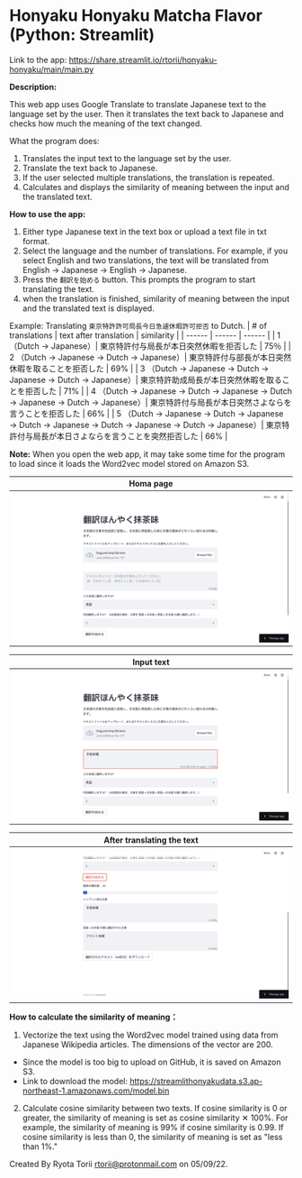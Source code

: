 # Honyaku Honyaku Matcha Flavor (Python: Streamlit)

Link to the app: https://share.streamlit.io/rtorii/honyaku-honyaku/main/main.py

**Description:**

This web app uses Google Translate to translate Japanese text to the language set by the user. Then it translates the text back to Japanese and checks how much the meaning of the text changed.

What the program does:
1. Translates the input text to the language set by the user.
2. Translate the text back to Japanese.
3. If the user selected multiple translations, the translation is repeated.
4. Calculates and displays the similarity of meaning between the input and the translated text.

**How to use the app:**

1. Either type Japanese text in the text box or  upload a text file in txt format.
2. Select the language and the number of translations. For example, if you select English and two translations, the text will be translated from English → Japanese → English → Japanese. 
4. Press the `翻訳を始める` button. This prompts the program to start translating the text.
5. when the translation is finished, similarity of meaning between the input and the translated text is displayed.

Example: Translating `東京特許許可局長今日急遽休暇許可拒否` to Dutch.
| # of translations | text after translation | similarity | 
| ------ | ------ | ------ | 
| 1（Dutch → Japanese）| 東京特許付与局長が本日突然休暇を拒否した | 75％ |
| 2 （Dutch → Japanese → Dutch → Japanese）| 東京特許付与部長が本日突然休暇を取ることを拒否した | 69% |
| 3 （Dutch → Japanese → Dutch → Japanese → Dutch → Japanese）| 東京特許助成局長が本日突然休暇を取ることを拒否した | 71% |
| 4 （Dutch → Japanese → Dutch → Japanese → Dutch → Japanese → Dutch → Japanese）| 東京特許付与局長が本日突然さよならを言うことを拒否した | 66% |
| 5 （Dutch → Japanese → Dutch → Japanese → Dutch → Japanese → Dutch → Japanese → Dutch → Japanese）| 東京特許付与局長が本日さよならを言うことを突然拒否した | 66% |



**Note:**
When you open the web app, it may take some time for the program to load since it loads the Word2vec model stored on Amazon S3.

| Homa page |  
| ------ | 
| ![](img/1.png) |  


| Input text |  
| ------ | 
| ![](img/2.png) |  

| After translating the text |  
| ------ | 
| ![](img/3.png) | 

**How to calculate the similarity of meaning：**

1. Vectorize the text using the Word2vec model trained using data from Japanese Wikipedia articles. The dimensions of the vector are 200.
  - Since the model is too big to upload on GitHub, it is saved on Amazon S3.
  - Link to download the model: https://streamlithonyakudata.s3.ap-northeast-1.amazonaws.com/model.bin
2. Calculate cosine similarity between two texts. If cosine similarity is 0 or greater, the similarity of meaning is set as cosine similarity ✕ 100%. For example, the similarity of meaning is 99% if cosine similarity is 0.99. If cosine similarity is less than 0, the similarity of meaning is set as "less than 1%."

Created By Ryota Torii <rtorii@protonmail.com> on 05/09/22.
